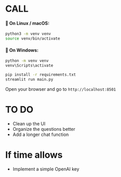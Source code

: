 # CALL

#### 🔸 On Linux / macOS:
```bash
python3 -m venv venv
source venv/bin/activate
```

#### 🔸 On Windows:
```bash
python -m venv venv
venv\Scripts\activate
```

```bash
pip install -r requirements.txt
streamlit run main.py
```

Open your browser and go to `http://localhost:8501`

# TO DO
- Clean up the UI
- Organize the questions better
- Add a longer chat function

# If time allows
- Implement a simple OpenAI key